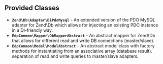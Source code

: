 Provided Classes
----------------
* **`Zend\Db\Adapter\DiPdoMysql`** - An extended version of the PDO MySQL
  adapter for Zend\Db which allows for injecting an existing PDO instance in a
  DI-friendly way.
* **`EdpCommon\Mapper\DbMapperAbstract`** - An abstract mapper for Zend\Db that
  allows for different read and write DB connections (master/slave). 
* **`EdpCommon\Model\ModelAbstract`** - An abstract model class with factory
  methods for instantiating from an associative array (database result). 
  separation of read and write queries to master/slave adapters.

